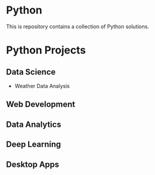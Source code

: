 # Python
This is repository contains a collection of Python solutions.

# Python Projects
## Data Science
- Weather Data Analysis
  
## Web Development
## Data Analytics
## Deep Learning 
## Desktop Apps
